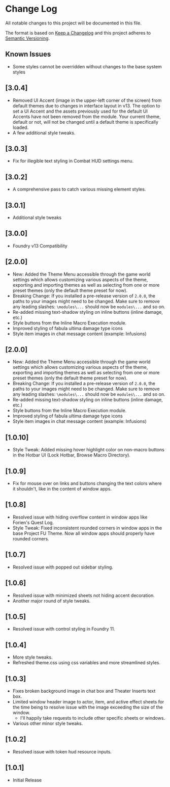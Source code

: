 # Change Log
All notable changes to this project will be documented in this file.
 
The format is based on [Keep a Changelog](http://keepachangelog.com/)
and this project adheres to [Semantic Versioning](http://semver.org/).

## Known Issues
- Some styles cannot be overridden without changes to the base system styles

## [3.0.4]
- Removed UI Accent (image in the upper-left corner of the screen) from default themes due to changes in interface layout in v13. The option to set a UI Accent and the assets previously used for the default UI Accents have not been removed from the module. Your current theme, default or not, will not be changed until a default theme is specifically loaded.
- A few additional style tweaks.

## [3.0.3]
- Fix for illegible text styling in Combat HUD settings menu.

## [3.0.2]
- A comprehensive pass to catch various missing element styles.

## [3.0.1]
- Additional style tweaks

## [3.0.0]
- Foundry v13 Compatibility

## [2.0.0]
- New: Added the Theme Menu accessible through the game world settings which allows customizing various aspects of the theme, exporting and importing themes as well as selecting from one or more preset themes (only the default theme preset for now).
- Breaking Change: If you installed a pre-release version of `2.0.0`, the paths to your images might need to be changed. Make sure to remove any leading slashes: `\modules\...` should now be `modules\...` and so on.
- Re-added missing text-shadow styling on inline buttons (inline damage, etc.)
- Style buttons from the Inline Macro Execution module.
- Improved styling of fabula ultima damage type icons
- Style item images in chat message content (example: Infusions)

## [2.0.0]
- New: Added the Theme Menu accessible through the game world settings which allows customizing various aspects of the theme, exporting and importing themes as well as selecting from one or more preset themes (only the default theme preset for now).
- Breaking Change: If you installed a pre-release version of `2.0.0`, the paths to your images might need to be changed. Make sure to remove any leading slashes: `\modules\...` should now be `modules\...` and so on.
- Re-added missing text-shadow styling on inline buttons (inline damage, etc.)
- Style buttons from the Inline Macro Execution module.
- Improved styling of fabula ultima damage type icons
- Style item images in chat message content (example: Infusions)

## [1.0.10]
- Style Tweak: Added missing hover highlight color on non-macro buttons in the Hotbar UI (Lock Hotbar, Browse Macro Directory).

## [1.0.9]
- Fix for mouse over on links and buttons changing the text colors where it shouldn't, like in the content of window apps.

## [1.0.8]
- Resolved issue with hiding overflow content in window apps like Forien's Quest Log.
- Style Tweak: Fixed inconsistent rounded corners in window apps in the base Project FU Theme. Now all window apps should properly have rounded corners.

## [1.0.7]
- Resolved issue with popped out sidebar styling.

## [1.0.6]
- Resolved issue with minimized sheets not hiding accent decoration.
- Another major round of style tweaks.

## [1.0.5]
- Resolved issue with control styling in Foundry 11.

## [1.0.4]
- More style tweaks.
- Refreshed theme.css using css variables and more streamlined styles.

## [1.0.3]
- Fixes broken background image in chat box and Theater Inserts text box.
- Limited window header image to actor, item, and active effect sheets for the time being to resolve issue with the image exceeding the size of the window.
  - I'll happily take requests to include other specific sheets or windows.
- Various other minor style tweaks.

## [1.0.2]
- Resolved issue with token hud resource inputs.

## [1.0.1]
- Initial Release